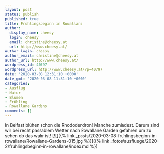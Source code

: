 ```yaml
---
layout: post
status: publish
published: true
title: Frühlingsbeginn in Rowallane
author:
  display_name: cheesy
  login: cheesy
  email: christine@cheesy.at
  url: http://www.cheesy.at/
author_login: cheesy
author_email: christine@cheesy.at
author_url: http://www.cheesy.at/
wordpress_id: 40797
wordpress_url: http://www.cheesy.at/?p=40797
date: '2020-03-08 12:31:10 +0000'
date_gmt: '2020-03-08 11:31:10 +0000'
categories:
- Ausflug
- Natur
- Blumen
- Frühling
- Rowallane Gardens
comments: []
---
```

In Belfast blühen schon die Rhododendron! Manche zumindest. Darum sind wir bei recht passablem Wetter nach Rowallane Garden gefahren um zu sehen ob das wahr ist!
[![]({% link _posts/2020-03-08-fruhlingsbeginn-in-rowallane/Rowallane-Gardens-015.jpg %})]({% link _fotos/ausfluege/2020-2/fruhlingsbeginn-in-rowallane/index.md %})
